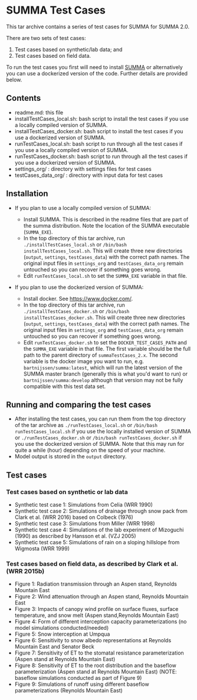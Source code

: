 # SUMMA Test Cases

This tar archive contains a series of test cases for SUMMA for SUMMA 2.0.

There are two sets of test cases:
  1) Test cases based on synthetic/lab data; and
  2) Test cases based on field data.

To run the test cases you first will need to install
[SUMMA](https://github.com/UCAR/summa) or alternatively you can use a
dockerized version of the code. Further details are provided below.


## Contents
 * readme.md: this file
 * installTestCases_local.sh: bash script to install the test cases if you use
   a locally compiled version of SUMMA.
 * installTestCases_docker.sh: bash script to install the test cases if you use
   a dockerized version of SUMMA.
 * runTestCases_local.sh: bash script to run through all the test cases if you
   use a locally compiled version of SUMMA.
 * runTestCases_docker.sh: bash script to run through all the test cases if you
   use a dockerized version of SUMMA.
 * settings_org/ : directory with settings files for test cases
 * testCases_data_org/ : directory with input data for test cases

## Installation

 * If you plan to use a locally compiled version of SUMMA:
   * Install SUMMA. This is described in the readme files that are part of the
     summa distribution. Note the location of the SUMMA executable
     (`SUMMA_EXE`).
   * In the top directory of this tar archive, run
     `./installTestCases_local.sh` or `/bin/bash installTestCases_local.sh`.
     This will create three new directories (`output`, `settings`,
     `testCases_data`) with the correct path names. The original input files in
     `settings_org` and `testCases_data_org` remain untouched so you can recover
     if something goes wrong.
   * Edit `runTestCases_local.sh` to set the `SUMMA_EXE` variable in that file.

 * If you plan to use the dockerized version of SUMMA:
   * Install docker. See https://www.docker.com/.
   * In the top directory of this tar archive, run
     `./installTestCases_docker.sh` or `/bin/bash installTestCases_docker.sh`.
     This will create three new directories (`output`, `settings`,
     `testCases_data`) with the correct path names. The original input files in
     `settings_org` and `testCases_data_org` remain untouched so you can recover
     if something goes wrong.
   * Edit `runTestCases_docker.sh` to set the `DOCKER_TEST_CASES_PATH` and the
     `SUMMA_EXE` variable in that file. The first variable should be the full
     path to the parent directory of `summaTestCases_2.x`. The second variable
     is the docker image you want to run, e.g. `bartnijssen/summa:latest`, which
     will run the latest version of the SUMMA master branch (generally this is
     what you'd want to run) or `bartnijssen/summa:develop` although that
     version may not be fully compatible with this test data set.

## Running and comparing the test cases

 * After installing the test cases, you can run them from the top directory of
   the tar archive as `./runTestCases_local.sh` or
   `/bin/bash runTestCases_local.sh` if you use the locally installed version
   of SUMMA or `./runTestCases_docker.sh` or `/bin/bash runTestCases_docker.sh`
   if you use the dockerized version of SUMMA. Note that this may run for quite
   a while (hour) depending on the speed of your machine.
 * Model output is stored in the `output` directory.

## Test cases

### Test cases based on synthetic or lab data

 * Synthetic test case 1: Simulations from Celia (WRR 1990)
 * Synthetic test case 2: Simulations of drainage through snow pack from
                          Clark et al. (WRR 2016) based on Colbeck (1976)
 * Synthetic test case 3: Simulations from Miller (WRR 1998)
 * Synthetic test case 4: Simulations of the lab experiment of Mizoguchi (1990)
                          as described by Hansson et al. (VZJ 2005)
 * Synthetic test case 5: Simulations of rain on a sloping hillslope from
                          Wigmosta (WRR 1999)

### Test cases based on field data, as described by Clark et al. (WRR 2015b)

 * Figure 1: Radiation transmission through an Aspen stand,
             Reynolds Mountain East
 * Figure 2: Wind attenuation through an Aspen stand, Reynolds Mountain East
 * Figure 3: Impacts of canopy wind profile on surface fluxes, surface
             temperature, and snow melt (Aspen stand,Reynolds Mountain East)
 * Figure 4: Form of different interception capacity parameterizations
             (no model simulations conducted/needed)
 * Figure 5: Snow interception at Umpqua
 * Figure 6: Sensitivity to snow albedo representations at Reynolds Mountain
             East and Senator Beck
 * Figure 7: Sensitivity of ET to the stomatal resistance parameterization
             (Aspen stand at Reynolds Mountain East)
 * Figure 8: Sensitivity of ET to the root distribution and the baseflow
             parameterization (Aspen stand at Reynolds Mountain East)
             (NOTE: baseflow simulations conducted as part of Figure 9)
 * Figure 9: Simulations of runoff using different baseflow parameterizations
             (Reynolds Mountain East)
